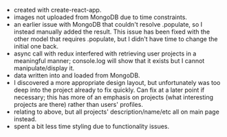 - created with create-react-app.
- images not uploaded from MongoDB due to time constraints.
- an earlier issue with MongoDB that couldn't resolve .populate, so I instead manually added the result. This issue has been fixed with the other model that requires .populate, but I didn't have time to change the initial one back.
- async call with redux interfered with retrieving user projects in a meaningful manner; console.log will show that it exists but I cannot manipulate/display it.
- data written into and loaded from MongoDB.
- I discovered a more appropriate design layout, but unfortunately was too deep into the project already to fix quickly. Can fix at a later point if necessary; this has more of an emphasis on projects (what interesting projects are there) rather than users' profiles.
- relating to above, but all projects' description/name/etc all on main page instead.
- spent a bit less time styling due to functionality issues.